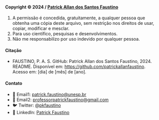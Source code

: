 #### Copyright © 2024 / [Patrick Allan dos Santos Faustino](https://github.com/patrickallanfaustino)

1. A permissão é concedida, gratuitamente, a qualquer pessoa que obtenha uma cópia deste arquivo, sem restrição nos direitos de usar, copiar, modificar e mesclar.
1. Para uso científico, pesquisas e desenvolvimentos.
1. Não me responsabilizo por uso indevido por qualquer pessoa.

#### Citação

- FAUSTINO, P. A. S. GitHub: Patrick Allan dos Santos Faustino, 2024. README. Disponível em: <https://github.com/patrickallanfaustino>. Acesso em: [dia] de [mês] de [ano].

#### Contato

- 📧 Email1: [patrick.faustino@unesp.br](patrick.faustino@unesp.br)
- 📧 Email2: [professorpatrickfaustino@gmail.com](professorpatrickfaustino@gmail.com)
- 🐦 Twitter: [@pkfaustino](https://x.com/pkfaustino)
- 💼 LinkedIn: [Patrick Faustino](https://linkedin.com/in/pckfaustino)
